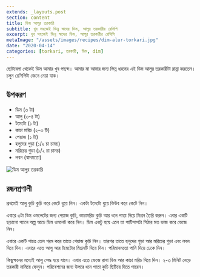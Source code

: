 ```yaml
---
extends: _layouts.post
section: content
title: ডিম আলুর তরকারি
subtitle: খুব সহজেই ভিন্ন স্বাদের ডিম, আলুর তরকারীর রেসিপি
excerpt: খুব সহজেই ভিন্ন স্বাদের ডিম, আলুর তরকারীর রেসিপি
metaImage: "/assets/images/recipes/dim-alur-torkari.jpg"
date: "2020-04-14"
categories: [torkari, তরকারী, ডিম, dim]
---
```


ছোটবেলা থেকেই ডিম আমার খুব পছন্দ। আমার মা আমার জন্য ভিন্ন ধরনের এই ডিম আলুর তরকারীটা রান্না করতেন।
চলুন রেসিপিটা জেনে নেয়া যাক।

## উপকরণ

- ডিম (৩ টা)
- আলু (৩-৪ টা)
- টমেটো (১ টা)
- কাচা মরিচ (২-৩ টি)
- পেয়াজ (১ টা)
- হলুদের গুড়া (১/২ চা চামচ)
- মরিচের গুড়া (১/২ চা চামচ)
- লবন (স্বাদমতো)

![ডিম আলুর তরকারি](/assets/images/recipes/dim-alur-torkari.jpg)

## রন্ধনপ্রণালী

প্রথমেই আলু কুচি কুচি করে কেটে ধুয়ে নিন। একটা টমেটো ধুয়ে কিউব করে কেটে নিন।

এবারে ৩টা ডিম ওমলেটের জন্য পেয়াজ কুচি, কাচামরিচ কুচি আর ধনে পাতা দিয়ে মিশ্রন তৈরি করুন। এবার একটি
ছড়ানো প্যানে অল্প আচে ডিম ওমলেট করে নিন। ডিম একটু হয়ে এলে তা পাটিসাপটা পিঠার মত ভাজ করে ভেজে
নিন।

এবারে একটি পাত্রে তেল গরম করে তাতে পেয়াজ কুচি নিন। তারপর তাতে হলুদের গুড়া আর মরিচের গুড়া এবং লবন
দিয়ে দিন। এবারে এতে আলু আর টমেটোর মিশ্রনটি দিয়ে দিন। পরিমানমতো পানি দিয়ে ঢেকে দিন।

কিছুক্ষনের মধ্যেই আলু সেদ্ধ হয়ে যাবে। এবার এতে ভেজে রাখা ডিম আর কাচা মরিচ দিয়ে দিন। ২-৩ মিনিট নেড়ে
তরকারী নামিয়ে ফেলুন। পরিবেশনের জন্য উপরে ধনে পাতা কুচি ছিটিয়ে দিতে পারেন।
